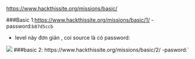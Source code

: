 https://www.hackthissite.org/missions/basic/

###Basic 1:https://www.hackthissite.org/missions/basic/1/
-password:`b87d5ccb`

- level này đơn giản , coi source là có password:
<img src="http://image.prntscr.com/image/637e7a6313224a1ba0545caaf808dd63.png">
###basic 2: https://www.hackthissite.org/missions/basic/2/
-pasword:`
